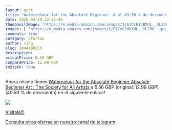 ```yaml
---
layout: post
title: 'Watercolour for the Absolute Beginner  A al 49.50 % de descuento'
date: 2020-03-19 22:26:29
thumbnailImage: 'https://m.media-amazon.com/images/I/61CcE1dBXUL._SL200_.jpg'
images: [ 'https://m.media-amazon.com/images/I/61CcE1dBXUL._SL200_.jpg' ]
comments: true
category: ofertas
author: ring
slug: 184448825X
description:
actualPrice: 6.56 GBP
comparePrice: 12.99 GBP
inStock: true
---
```


Ahora mismo tienes [Watercolour for the Absolute Beginner  Absolute Beginner Art : The Society for All Artists](https://www.amazon.co.uk/dp/184448825X/?tag=redken01-21) a 6.56 GBP (original: 12.99 GBP) (49.50 %  de descuento) en el siguiente enlace!

[![](https://m.media-amazon.com/images/I/61CcE1dBXUL._SL200_.jpg)](https://www.amazon.co.uk/dp/184448825X/?tag=redken01-21)

[Visítala!!!](https://www.amazon.co.uk/dp/184448825X/?tag=redken01-21)

[Consulta otras ofertas en nuestro canal de telegram](https://t.me/s/ofertas25)
